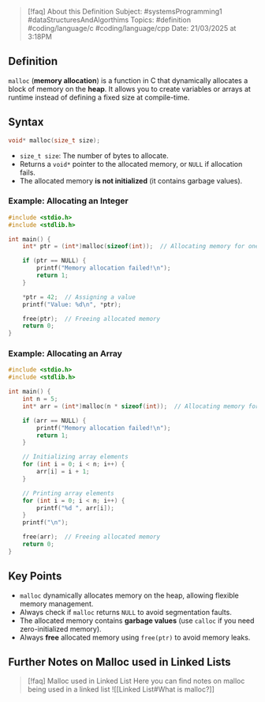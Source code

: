 
> [!faq] About this Definition
> Subject: #systemsProgramming1 #dataStructuresAndAlgorthims 
> Topics: #definition  #coding/language/c #coding/language/cpp 
> Date: 21/03/2025 at 3:18PM

## Definition  
`malloc` (**memory allocation**) is a function in C that dynamically allocates a block of memory on the **heap**. It allows you to create variables or arrays at runtime instead of defining a fixed size at compile-time.

## Syntax  
```c
void* malloc(size_t size);
```

- `size_t size`: The number of bytes to allocate.
- Returns a `void*` pointer to the allocated memory, or `NULL` if allocation fails.
- The allocated memory **is not initialized** (it contains garbage values).

### Example: Allocating an Integer

```c
#include <stdio.h>
#include <stdlib.h>

int main() {
    int* ptr = (int*)malloc(sizeof(int));  // Allocating memory for one integer

    if (ptr == NULL) {
        printf("Memory allocation failed!\n");
        return 1;
    }

    *ptr = 42;  // Assigning a value
    printf("Value: %d\n", *ptr);

    free(ptr);  // Freeing allocated memory
    return 0;
}
```

### Example: Allocating an Array

```c
#include <stdio.h>
#include <stdlib.h>

int main() {
    int n = 5;
    int* arr = (int*)malloc(n * sizeof(int));  // Allocating memory for 5 integers

    if (arr == NULL) {
        printf("Memory allocation failed!\n");
        return 1;
    }

    // Initializing array elements
    for (int i = 0; i < n; i++) {
        arr[i] = i + 1;
    }

    // Printing array elements
    for (int i = 0; i < n; i++) {
        printf("%d ", arr[i]);
    }
    printf("\n");

    free(arr);  // Freeing allocated memory
    return 0;
}
```

## Key Points

- `malloc` dynamically allocates memory on the heap, allowing flexible memory management.
- Always check if `malloc` returns `NULL` to avoid segmentation faults.
- The allocated memory contains **garbage values** (use `calloc` if you need zero-initialized memory).
- Always **free** allocated memory using `free(ptr)` to avoid memory leaks.

## Further Notes on Malloc used in Linked Lists

> [!faq] Malloc used in Linked List
> Here you can find notes on malloc being used in a linked list ![[Linked List#What is malloc?]]